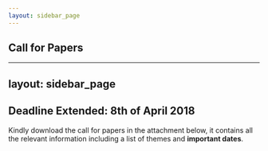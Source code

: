 ```yaml
---
layout: sidebar_page
---
```


## Call for Papers

---
layout: sidebar_page
---

## Deadline Extended: 8th of April 2018


Kindly download the call for papers in the attachment below, it contains all the relevant information including a list of themes and **important dates**.